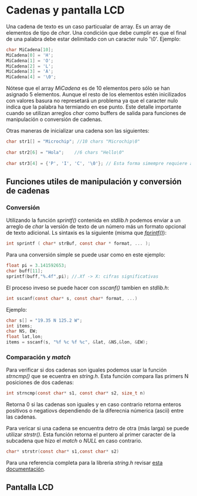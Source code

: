 # Cadenas y pantalla LCD

Una cadena de texto es un caso particualar de array. Es un array de elementos de tipo de *char*. Una condición que debe cumplir es que el final de una palabra debe estar delimitado con un caracter nulo '\0'. Ejemplo:
```C
char MiCadena[10];
MiCadena[0] = 'H';
MiCadena[1] = 'O';
MiCadena[2] = 'L';
MiCadena[3] = 'A';
MiCadena[4] = '\0';
```
Nótese que el array *MiCadena* es de 10 elementos pero sólo se han asignado 5 elementos. Aunque el resto de los elementos estén inicilizados con valores basura no represetará un problema ya que el caracter nulo indica que la palabra ha termiando en ese punto. Este detalle importante cuando se utilizan arreglos *char* como buffers de salida para funciones de manipulación o conversión de cadenas.

Otras maneras de inicializar una cadena son las siguientes:

```C
char str1[] = "Microchip"; //10 chars "Microchip\0"
 
char str2[6] = "Hola";    //6 chars "Hello\0"
 
char str3[4] = {'P', 'I', 'C', '\0'}; // Esta forma simempre requiere asigan el tamaño de array
````

## Funciones utiles de manipulación y conversión de cadenas

### Conversión
Utilizando la función *sprintf()* contenida en *stdlib.h* podemos enviar a un arreglo de *char* la versión de texto de un número más un formato opcional de texto adicional. Ls sintaxis es la siguiente (misma que [*fprintf()*](http://www.cplusplus.com/reference/cstdio/fprintf/)):
```C
int sprintf ( char* strBuf, const char * format, ... );
```
Para una conversión simple se puede usar como en este ejemplo:
```C
float pi = 3.141592653;
char buff[11];
sprintf(buff,"%.4f",pi); //.Xf -> X: cifras significativas
```

El proceso inveso se puede hacer con *sscanf()* tambien en *stdlib.h*:
```C
int sscanf(const char* s, const char* format, ...)
```
Ejemplo:
```C
char s[] = "19.35 N 125.2 W";
int items;
char NS, EW;
float lat,lon;
items = sscanf(s, "%f %c %f %c", &lat, &NS,&lon, &EW);
````

### Comparación y *match*
Para verificar si dos cadenas son iguales podemos usar la función *strncmp()* que se ecuentra en *string.h*. Esta función compara llas primers N posiciones de dos cadenas:
```C
int strncmp(const char* s1, const char* s2, size_t n)
```
Retorna 0 si las cadenas son iguales y en caso contrario retorna enteros positivos o negatiovs dependiendo de la diferecnia númerica (ascii) entre las cadenas.

Para vericar si una cadena se encuentra detro de otra (más larga) se puede utilizar *strstr()*. Esta función retorna el puntero al primer caracter de la subcadena que hizo el *match* o *NULL* en caso contrario.
```C
char* strstr(const char* s1,const char* s2)
```
Para una referencia completa para la libreria *string.h* revisar [esta documentación](http://www.netcruzer.com/nz/v202/doc/html/string_8h.html).

## Pantalla LCD
